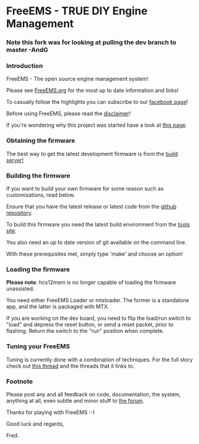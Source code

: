 # FreeEMS - TRUE DIY Engine Management

### Note this fork was for looking at pulling the dev branch to master -AndG

### Introduction

FreeEMS - The open source engine management system!

Please see [FreeEMS.org](http://freeems.org) for the most up to date information and links!

To casually follow the highlights you can subscribe to our [facebook page](http://www.facebook.com/FreeEMS)!

Before using FreeEMS, please read the [disclaimer](http://www.diyefi.org/disclaimer.htm)!

If you're wondering why this project was started have a look at [this page](http://www.diyefi.org/why.htm).

### Obtaining the firmware

The best way to get the latest development firmware is from the [build server!](http://builds.freeems.org)

### Building the firmware

If you want to build your own firmware for some reason such as customisations, read below.

Ensure that you have the latest release or latest code from the [github repository](http://github.com/fredcooke/freeems-vanilla).

To build this firmware you need the latest build environment from the [tools site](http://tools.diyefi.org).

You also need an up to date version of git available on the command line.

With these prerequisites met, simply type 'make' and choose an option!

### Loading the firmware

**Please note**: hcs12mem is no longer capable of loading the firmware unassisted.

You need either FreeEMS Loader or mtxloader. The former is a standalone app,
and the latter is packaged with MTX.

If you are working on the dev board, you need to flip the load/run switch
to "load" and depress the reset button, or send a reset packet, prior to
flashing.  Return the switch to the "run" position when complete.

### Tuning your FreeEMS

Tuning is currently done with a combination of techniques. For the full story
check out [this thread](http://forum.diyefi.org/viewtopic.php?f=54&t=1166)
and the threads that it links to.

### Footnote

Please post any and all feedback on code, documentation, the system, anything
at all, even subtle and minor stuff to [the forum](http://forum.diyefi.org).

Thanks for playing with FreeEMS :-)

Good luck and regards,

Fred.

